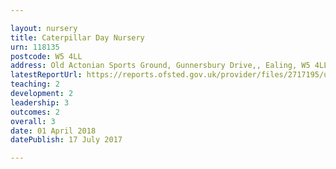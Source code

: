 ```yaml
---

layout: nursery
title: Caterpillar Day Nursery
urn: 118135
postcode: W5 4LL
address: Old Actonian Sports Ground, Gunnersbury Drive,, Ealing, W5 4LL
latestReportUrl: https://reports.ofsted.gov.uk/provider/files/2717195/urn/118135.pdf
teaching: 2
development: 2
leadership: 3
outcomes: 2
overall: 3
date: 01 April 2018 
datePublish: 17 July 2017

---
```


